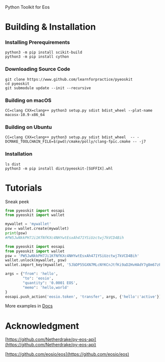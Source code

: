 Python Toolkit for Eos

# Building & Installation
### Installing Prerequirements
```
python3 -m pip install scikit-build
python3 -m pip install cython
```
### Downloading Source Code

```
git clone https://www.github.com/learnforpractice/pyeoskit
cd pyeoskit
git submodule update --init --recursive
```

### Building on macOS
```
CC=clang CXX=clang++ python3 setup.py sdist bdist_wheel --plat-name macosx-10.9-x86_64
```

### Building on Ubuntu
```
CC=clang CXX=clang++ python3 setup.py sdist bdist_wheel  -- -DCMAKE_TOOLCHAIN_FILE=$(pwd)/cmake/polly/clang-fpic.cmake -- -j7
```

### Installation

```
ls dist
python3 -m pip install dist/pyeoskit-[SUFFIX].whl
```

# Tutorials

Sneak peek

```python
from pyeoskit import eosapi
from pyeoskit import wallet

mywallet = 'mywallet'
psw = wallet.create(mywallet)
print(psw)
#PW5JwNkkPH7Ji1KfNfKXc4NHYwtEsxAh471YSiUzctwj7kVCD4Bih
```


```python
from pyeoskit import eosapi
from pyeoskit import wallet
psw = 'PW5JwNkkPH7Ji1KfNfKXc4NHYwtEsxAh471YSiUzctwj7kVCD4Bih'
wallet.unlock(mywallet, psw)
wallet.import_key(mywallet, '5JbDP55GXN7MLcNYKCnJtfKi9aD2HvHAdY7g8m67zFTAFkY1uBB')

args = {"from": 'hello',
        "to": 'eosio',
        "quantity": '0.0001 EOS',
        "memo": 'hello,world'
}
eosapi.push_action('eosio.token', 'transfer', args, {'hello':'active'})
```

More examples in [Docs](https://github.com/learnforpractice/pyeoskit/tree/master/Docs)


# Acknowledgment
[https://github.com/Netherdrake/py-eos-api](https://github.com/Netherdrake/py-eos-api)

[https://github.com/eosio/eos](https://github.com/eosio/eos)
